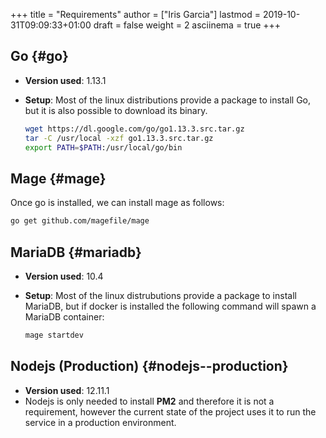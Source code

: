 +++
title = "Requirements"
author = ["Iris Garcia"]
lastmod = 2019-10-31T09:09:33+01:00
draft = false
weight = 2
asciinema = true
+++

## Go {#go}

-   **Version used**: 1.13.1
-   **Setup**: Most of the linux distributions provide a package to
    install Go, but it is also possible to download its binary.

    ```bash
    wget https://dl.google.com/go/go1.13.3.src.tar.gz
    tar -C /usr/local -xzf go1.13.3.src.tar.gz
    export PATH=$PATH:/usr/local/go/bin
    ```


## Mage {#mage}

Once go is installed, we can install mage as follows:

```bash
go get github.com/magefile/mage
```


## MariaDB {#mariadb}

-   **Version used**: 10.4
-   **Setup**: Most of the linux distrubutions provide a package to
    install MariaDB, but if docker is installed the following command
    will spawn a MariaDB container:

    ```bash
    mage startdev
    ```


## Nodejs (Production) {#nodejs--production}

-   **Version used**: 12.11.1
-   Nodejs is only needed to install **PM2** and therefore it is not a
    requirement, however the current state of the project uses it to run
    the service in a production environment.
